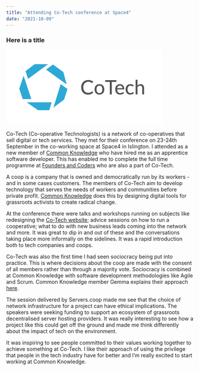 ```yaml
---
title: "Attending Co-Tech conference at Space4"
date: "2021-10-09"
---
```

### Here is a title

![Co-tech logo](./co-tch.png) 

Co-Tech (Co-operative Technologists) is a network of co-operatives that sell digital or tech services. They met for their conference on 23-24th September in the co-working space at Space4 in Islington. I attended as a new member of [Common Knowledge](https://commonknowledge.coop/) who have hired me as an apprentice software developer. This has enabled me to complete the full time programme at [Founders and Coders](https://www.foundersandcoders.com/) who are also a part of Co-Tech.

A coop is a company that is owned and democratically run by its workers - and in some cases customers. The members of Co-Tech aim to develop technology that serves the needs of workers and communities before private profit. [Common Knowledge](https://commonknowledge.coop/) does this by designing digital tools for grassroots activists to create radical change. 

At the conference there were talks and workshops running on subjects like redesigning the [Co-Tech website](https://www.coops.tech/); advice sessions on how to run a cooperative; what to do with new business leads coming into the network and more. It was great to dip in and out of these and the conversations taking place more informally on the sidelines. It was a rapid introduction both to tech companies and coops.

Co-Tech was also the first time I had seen sociocracy being put into practice. This is where decisions about the coop are made with the consent of all members rather than through a majority vote. Sociocracy is combined at Common Knowledge with software development methodologies like Agile and Scrum. Common Knowledge member Gemma explains their approach [here](https://commonknowledge.coop/writing/non-hierarchical-organising). 

The session delivered by Servers.coop made me see that the choice of network infrastructure for a project can have ethical implications. The speakers were seeking funding to support an ecosystem of grassroots decentralised server hosting providers. It was really interesting to see how a project like this could get off the ground and made me think differently about the impact of tech on the environment. 

It was inspiring to see people committed to their values working together to achieve something at Co-Tech. I like their approach of using the privilege that people in the tech industry have for better and I’m really excited to start working at Common Knowledge.

